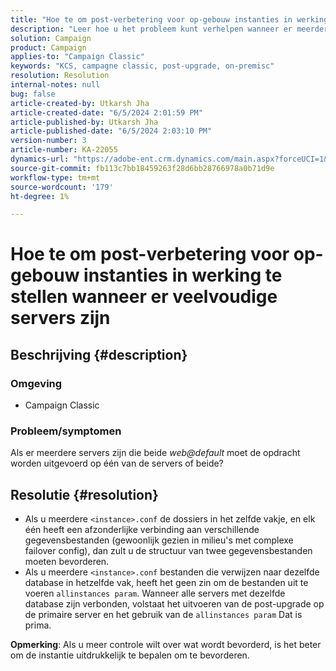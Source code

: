 ```yaml
---
title: "Hoe te om post-verbetering voor op-gebouw instanties in werking te stellen wanneer er veelvoudige servers zijn"
description: "Leer hoe u het probleem kunt verhelpen wanneer er meerdere servers zijn die beide web@default gebruiken."
solution: Campaign
product: Campaign
applies-to: "Campaign Classic"
keywords: "KCS, campagne classic, post-upgrade, on-premisc"
resolution: Resolution
internal-notes: null
bug: false
article-created-by: Utkarsh Jha
article-created-date: "6/5/2024 2:01:59 PM"
article-published-by: Utkarsh Jha
article-published-date: "6/5/2024 2:03:10 PM"
version-number: 3
article-number: KA-22055
dynamics-url: "https://adobe-ent.crm.dynamics.com/main.aspx?forceUCI=1&pagetype=entityrecord&etn=knowledgearticle&id=2767462c-4423-ef11-840a-000d3a37eaf2"
source-git-commit: fb113c7bb18459263f28d6bb28766978a0b71d9e
workflow-type: tm+mt
source-wordcount: '179'
ht-degree: 1%

---
```


# Hoe te om post-verbetering voor op-gebouw instanties in werking te stellen wanneer er veelvoudige servers zijn

## Beschrijving {#description}


### <b>Omgeving</b>

- Campaign Classic




### <b>Probleem/symptomen</b>

Als er meerdere servers zijn die beide *web@default* moet de opdracht worden uitgevoerd op één van de servers of beide?


## Resolutie {#resolution}


- Als u meerdere `<instance>.conf` de dossiers in het zelfde vakje, en elk één heeft een afzonderlijke verbinding aan verschillende gegevensbestanden (gewoonlijk gezien in milieu&#39;s met complexe failover config), dan zult u de structuur van twee gegevensbestanden moeten bevorderen.
- Als u meerdere `<instance>.conf` bestanden die verwijzen naar dezelfde database in hetzelfde vak, heeft het geen zin om de bestanden uit te voeren `allinstances param`. Wanneer alle servers met dezelfde database zijn verbonden, volstaat het uitvoeren van de post-upgrade op de primaire server en het gebruik van de `allinstances param` Dat is prima.




<b>Opmerking</b>: Als u meer controle wilt over wat wordt bevorderd, is het beter om de instantie uitdrukkelijk te bepalen om te bevorderen.
